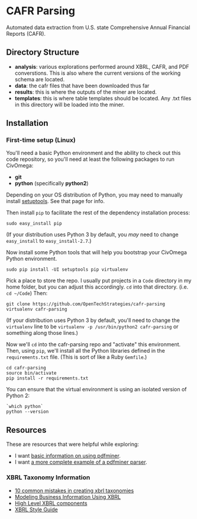 # CAFR Parsing
Automated data extraction from U.S. state Comprehensive Annual Financial Reports (CAFR).

## Directory Structure
- **analysis**: various explorations performed around XBRL, CAFR, and PDF converstions.  This is also where the current versions of the working schema are located.
- **data**: the cafr files that have been downloaded thus far
- **results**: this is where the outputs of the miner are located.
- **templates**: this is where table templates should be located.  Any .txt files in this directory will be loaded into the miner.

## Installation

### First-time setup (Linux)

You'll need a basic Python environment and the ability to check out this
code repository, so you'll need at least the following packages to run CivOmega:

* **git**
* **python** (specifically **python2**)

Depending on your OS distribution of Python, you may need to manually install
[setuptools](https://pypi.python.org/pypi/setuptools). See that page for info.

Then install `pip` to facilitate the rest of the dependency installation
process:

`sudo easy_install pip`

(If your distribution uses Python 3 by default, you *may* need to change
`easy_install` to `easy_install-2.7`.)

Now install some Python tools that will help you bootstrap your CivOmega
Python environment.

```shell
sudo pip install -UI setuptools pip virtualenv
```

Pick a place to store the repo. I usually put projects in a `Code` directory
in my home folder, but you can adjust this accordingly. `cd` into that
directory. (i.e. `cd ~/Code`) Then:

```shell
git clone https://github.com/OpenTechStrategies/cafr-parsing
virtualenv cafr-parsing
```

(If your distribution uses Python 3 by default, you'll need to change the
`virtualenv` line to be `virtualenv -p /usr/bin/python2 cafr-parsing` or something
along those lines.)

Now we'll `cd` into the cafr-parsing repo and "activate" this environment.
Then, using `pip`, we'll install all the Python libraries defined in the
`requirements.txt` file. (This is sort of like a Ruby `Gemfile`.)

```shell
cd cafr-parsing
source bin/activate
pip install -r requirements.txt
```

You can ensure that the virtual environment is using an isolated version
of Python 2:

```shell
`which python`
python --version
```

## Resources
These are resources that were helpful while exploring:

- I want [basic information on using pdfminer](http://www.unixuser.org/~euske/python/pdfminer/programming.html).
- I want [a more complete example of a pdfminer parser](http://denis.papathanasiou.org/2010/08/04/extracting-text-images-from-pdf-files/).

### XBRL Taxonomy Information
- [10 common mistakes in creating xbrl taxonomies](http://xbrl.squarespace.com/journal/2009/4/26/ten-common-mistakes-in-creating-xbrl-taxonomies.html)
- [Modeling Business Information Using XBRL](http://web.archive.org/web/20090725093826/http://www.xbrlsite.com/EvolutionOfPatterns-2009-01-08.htm)
- [High Level XBRL components](http://www.dummies.com/how-to/content/xbrl-for-dummies-cheat-sheet.html)
- [XBRL Style Guide](http://web.archive.org/web/20120619140854/http://www.xbrl.org/us/usfrtf/XBRL-StyleGuide-RECOMMENDATION-2007-03-08.doc)